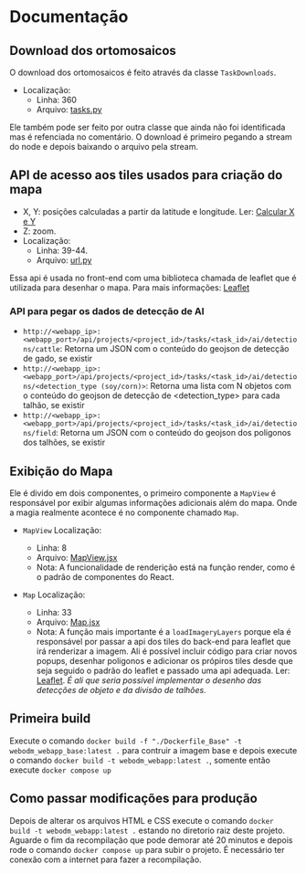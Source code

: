 # Documentação

## Download dos ortomosaicos

O download dos ortomosaicos é feito através da classe `TaskDownloads`.

- Localização:
  - Linha: 360
  - Arquivo: [tasks.py](https://github.com/LSIIM/WebODM/blob/master/app/api/tasks.py "tasks.py")

Ele também pode ser feito por outra classe que ainda não foi identificada mas é refenciada no comentário. O download é primeiro pegando a stream do node e depois baixando o arquivo pela stream.

## API de acesso aos tiles usados para criação do mapa

- X, Y: posições calculadas a partir da latitude e longitude. Ler: [Calcular X e Y](https://stackoverflow.com/questions/21513646/how-to-get-x-y-z-coordinates-of-tile-by-click-on-leaflet-map "Calcular X e Y")
- Z: zoom.
- Localização:
  - Linha: 39-44.
  - Arquivo: [url.py](https://github.com/LSIIM/WebODM/blob/master/app/api/urls.py "url.py")

Essa api é usada no front-end com uma biblioteca chamada de leaflet que é utilizada para desenhar o mapa. Para mais informações: [Leaflet](https://leafletjs.com/reference.html "Leaflet")

### API para pegar os dados de detecção de AI

- `http://<webapp_ip>:<webapp_port>/api/projects/<project_id>/tasks/<task_id>/ai/detections/cattle`: Retorna um JSON com o conteúdo do geojson de detecção de gado, se existir
- `http://<webapp_ip>:<webapp_port>/api/projects/<project_id>/tasks/<task_id>/ai/detections/<detection_type (soy/corn)>`: Retorna uma lista com N objetos com o conteúdo do geojson de detecção de <detection_type> para cada talhão, se existir
- `http://<webapp_ip>:<webapp_port>/api/projects/<project_id>/tasks/<task_id>/ai/detections/field`: Retorna um JSON com o conteúdo do geojson dos poligonos dos talhões, se existir

## Exibição do Mapa

Ele é divido em dois componentes, o primeiro componente a `MapView` é responsável por exibir algumas informações adicionais além do mapa. Onde a magia realmente acontece é no componente chamado `Map`.

- `MapView` Localização:

  - Linha: 8
  - Arquivo: [MapView.jsx](https://github.com/LSIIM/WebODM/blob/master/app/static/app/js/MapView.jsx "MapView.jsx")
  - Nota: A funcionalidade de renderição está na função render, como é o padrão de componentes do React.

- `Map` Localização:
  - Linha: 33
  - Arquivo: [Map.jsx](https://github.com/LSIIM/WebODM/blob/master/app/static/app/js/components/Map.jsx "Map.jsx")
  - Nota: A função mais importante é a `loadImageryLayers` porque ela é responsável por passar a api dos tiles do back-end para leaflet que irá renderizar a imagem. Ali é possível incluir código para criar novos popups, desenhar poligonos e adicionar os própiros tiles desde que seja seguido o padrão do leaflet e passado uma api adequada. Ler: [Leaflet](https://leafletjs.com/reference.html "Leaflet"). _É ali que seria possível implementar o desenho das detecções de objeto e da divisão de talhões._

## Primeira build

Execute o comando `docker build -f "./Dockerfile_Base" -t webodm_webapp_base:latest .` para contruir a imagem base e depois execute o comando `docker build -t webodm_webapp:latest .`, somente então execute `docker compose up`

## Como passar modificações para produção

Depois de alterar os arquivos HTML e CSS execute o comando `docker build -t webodm_webapp:latest .` estando no diretorio raiz deste projeto. Aguarde o fim da recompilação que pode demorar até 20 minutos e depois rode o comando `docker compose up` para subir o projeto. É necessário ter conexão com a internet para fazer a recompilação.
